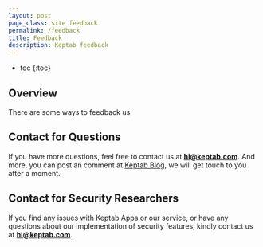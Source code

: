 ```yaml
---
layout: post
page_class: site feedback
permalink: /feedback
title: Feedback
description: Keptab feedback
---
```


* toc
{:toc}

## Overview

There are some ways to feedback us.

## Contact for Questions

If you have more questions, feel free to contact us at **hi@keptab.com**. And more, you can post an comment at [Keptab Blog](https://blog.keptab.com), we will get touch to you after a moment.

## Contact for Security Researchers

If you find any issues with Keptab Apps or our service, or have any questions about our implementation of security features, kindly contact us at **hi@keptab.com**. 
